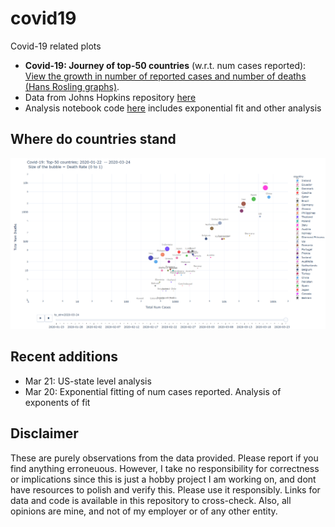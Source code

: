 # covid19
Covid-19 related plots

* **Covid-19: Journey of top-50 countries** (w.r.t. num cases reported): [View the growth in number of reported cases and number of deaths (Hans Rosling graphs)](https://htmlpreview.github.io/?https://github.com/vinkolar/covid19/blob/master/covid.html).
* Data from Johns Hopkins repository [here](https://github.com/CSSEGISandData/COVID-19/tree/master/csse_covid_19_data/csse_covid_19_time_series)
* Analysis notebook code [here](corona.ipynb) includes exponential fit and other analysis


## Where do countries stand
![Snapshot on 22-March-2020](countrySnapshot.png)

## Recent additions
* Mar 21: US-state level analysis
* Mar 20: Exponential fitting of num cases reported. Analysis of exponents of fit

## Disclaimer
These are purely observations from the data provided. Please report if you find anything erroneuous. However, I take no responsibility for correctness or implications since this is just a hobby project I am working on, and dont have resources to polish and verify this. Please use it responsibly. Links for data and code is available in this repository to cross-check. Also, all opinions are mine, and not of my employer or of any other entity.

